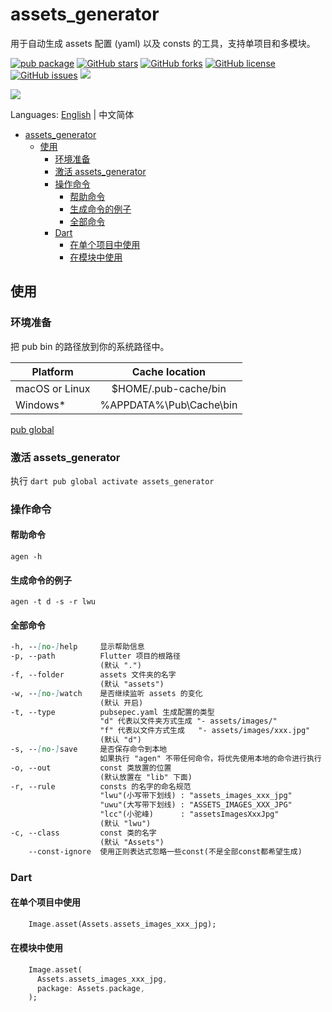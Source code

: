 # assets_generator

用于自动生成 assets 配置 (yaml) 以及 consts 的工具，支持单项目和多模块。

[![pub package](https://img.shields.io/pub/v/assets_generator.svg)](https://pub.dartlang.org/packages/assets_generator) [![GitHub stars](https://img.shields.io/github/stars/fluttercandies/assets_generator)](https://github.com/fluttercandies/assets_generator/stargazers) [![GitHub forks](https://img.shields.io/github/forks/fluttercandies/assets_generator)](https://github.com/fluttercandies/assets_generator/network) [![GitHub license](https://img.shields.io/github/license/fluttercandies/assets_generator)](https://github.com/fluttercandies/assets_generator/blob/master/LICENSE) [![GitHub issues](https://img.shields.io/github/issues/fluttercandies/assets_generator)](https://github.com/fluttercandies/assets_generator/issues) <a href="https://qm.qq.com/q/ZyJbSVjfSU"><img src="https://img.shields.io/badge/dynamic/yaml?url=https%3A%2F%2Fraw.githubusercontent.com%2Ffluttercandies%2F.github%2Frefs%2Fheads%2Fmain%2Fdata.yml&query=%24.qq_group_number&style=for-the-badge&label=QQ%E7%BE%A4&logo=qq&color=1DACE8" /></a>

![](assets_generator.gif)

Languages: [English](README.md) | 中文简体

- [assets_generator](#assets_generator)
  - [使用](#使用)
    - [环境准备](#环境准备)
    - [激活 assets_generator](#激活-assets_generator)
    - [操作命令](#操作命令)
      - [帮助命令](#帮助命令)
      - [生成命令的例子](#生成命令的例子)
      - [全部命令](#全部命令)
    - [Dart](#dart)
      - [在单个项目中使用](#在单个项目中使用)
      - [在模块中使用](#在模块中使用)

## 使用

###  环境准备

把 pub bin 的路径放到你的系统路径中。

| Platform       |     Cache  location     |
| -------------- | :---------------------: |
| macOS or Linux |  $HOME/.pub-cache/bin   |
| Windows*       | %APPDATA%\Pub\Cache\bin |

[pub global](https://dart.dev/tools/pub/cmd/pub-global)

### 激活 assets_generator

 执行 `dart pub global activate assets_generator`

### 操作命令

#### 帮助命令

`agen -h`

 #### 生成命令的例子

`agen -t d -s -r lwu`

#### 全部命令

``` markdown
-h, --[no-]help     显示帮助信息
-p, --path          Flutter 项目的根路径
                    (默认 ".")
-f, --folder        assets 文件夹的名字
                    (默认 "assets")
-w, --[no-]watch    是否继续监听 assets 的变化
                    (默认 开启)
-t, --type          pubsepec.yaml 生成配置的类型
                    "d" 代表以文件夹方式生成 "- assets/images/"
                    "f" 代表以文件方式生成   "- assets/images/xxx.jpg"
                    (默认 "d")
-s, --[no-]save     是否保存命令到本地
                    如果执行 "agen" 不带任何命令，将优先使用本地的命令进行执行
-o, --out           const 类放置的位置
                    (默认放置在 "lib" 下面)
-r, --rule          consts 的名字的命名规范
                    "lwu"(小写带下划线) : "assets_images_xxx_jpg"
                    "uwu"(大写带下划线) : "ASSETS_IMAGES_XXX_JPG"
                    "lcc"(小驼峰)      : "assetsImagesXxxJpg"
                    (默认 "lwu")
-c, --class         const 类的名字
                    (默认 "Assets")
    --const-ignore  使用正则表达式忽略一些const(不是全部const都希望生成)
```

### Dart

#### 在单个项目中使用

``` dart
    Image.asset(Assets.assets_images_xxx_jpg);
```

#### 在模块中使用

``` dart
    Image.asset(
      Assets.assets_images_xxx_jpg,
      package: Assets.package,
    );
```